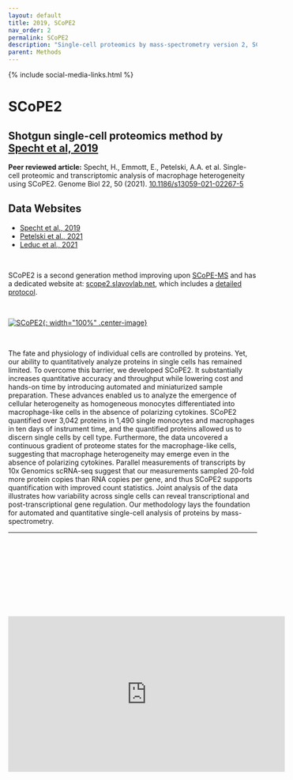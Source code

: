 ```yaml
---
layout: default
title: 2019, SCoPE2
nav_order: 2
permalink: SCoPE2
description: "Single-cell proteomics by mass-spectrometry version 2, SCoPE2 | Slavov Laboratory"
parent: Methods
---
```

{% include social-media-links.html %}

# SCoPE2

## Shotgun single-cell proteomics method by [Specht et al, 2019](https://www.biorxiv.org/content/10.1101/665307v2)
**Peer reviewed article:** Specht, H., Emmott, E., Petelski, A.A. et al. Single-cell proteomic and transcriptomic analysis of macrophage heterogeneity using SCoPE2. Genome Biol 22, 50 (2021). [10.1186/s13059-021-02267-5](https://doi.org/10.1186/s13059-021-02267-5)

## Data Websites
* [Specht et al., 2019](https://scp.slavovlab.net/Specht_et_al_2019)
* [Petelski et al., 2021](https://scp.slavovlab.net/Petelski_et_al_2021)
* [Leduc et al., 2021](https://scp.slavovlab.net/Leduc_et_al_2021)

&nbsp;

SCoPE2 is a second generation method improving upon [SCoPE-MS](https://scp.slavovlab.net/SCoPE-MS) and has a dedicated website at: [scope2.slavovlab.net](https://scope2.slavovlab.net/), which includes a [detailed protocol](https://scope2.slavovlab.net/protocol).

&nbsp;

[![SCoPE2](https://scope2.slavovlab.net/assets/images/SCOPE2-ac.png){: width="100%" .center-image}](https://scope2.slavovlab.net/)


&nbsp;

The fate and physiology of individual cells are controlled by proteins. Yet, our ability to quantitatively analyze proteins in single cells has remained limited. To overcome this barrier, we developed SCoPE2. It substantially increases quantitative accuracy and throughput while lowering cost and hands-on time by introducing automated and miniaturized sample preparation. These advances enabled us to analyze the emergence of cellular heterogeneity as homogeneous monocytes differentiated into macrophage-like cells in the absence of polarizing cytokines. SCoPE2 quantified over 3,042 proteins in 1,490 single monocytes and macrophages in ten days of instrument time, and the quantified proteins allowed us to discern single cells by cell type. Furthermore, the data uncovered a continuous gradient of proteome states for the macrophage-like cells, suggesting that macrophage heterogeneity may emerge even in the absence of polarizing cytokines. Parallel measurements of transcripts by 10x Genomics scRNA-seq suggest that our measurements sampled 20-fold more protein copies than RNA copies per gene, and thus SCoPE2 supports quantification with improved count statistics. Joint analysis of the data illustrates how variability across single cells can reveal transcriptional and post-transcriptional gene regulation. Our methodology lays the foundation for automated and quantitative single-cell analysis of proteins by mass-spectrometry.

---




&nbsp;  

&nbsp;

&nbsp;  

&nbsp;

&nbsp;

<iframe width="560" height="315" src="https://www.youtube.com/embed/NNLh4nE687I" title="YouTube video player" frameborder="0" allow="accelerometer; autoplay; clipboard-write; encrypted-media; gyroscope; picture-in-picture" allowfullscreen></iframe>


&nbsp;

&nbsp;

&nbsp;

&nbsp;

&nbsp;

&nbsp;

&nbsp;

&nbsp;

&nbsp;

&nbsp;

&nbsp;

&nbsp;

&nbsp;
